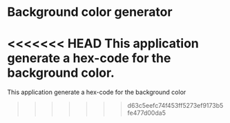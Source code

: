  # Background color generator

<<<<<<< HEAD
 This application generate a hex-code for the background color.
=======
 This application generate a hex-code for the background color
>>>>>>> d63c5eefc74f453ff5273ef9173b5fe477d00da5
